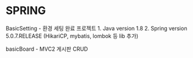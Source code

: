 # SPRING

BasicSetting - 환경 세팅 완료 프로젝트
                1. Java version 1.8
                2. Spring version 5.0.7.RELEASE
                (HikariCP, mybatis, lombok 등 lib 추가)

basicBoard - MVC2 게시판 CRUD
